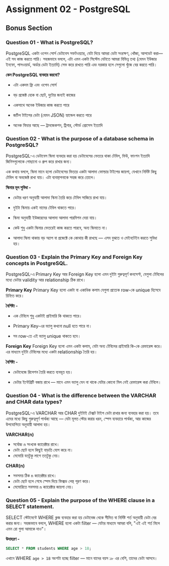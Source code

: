 # Assignment 02 - PostgreSQL

## Bonus Section

### Question 01 - What is PostgreSQL?
PostgreSQL একটা ওপেন সোর্স ডেটাবেস সফটওয়্যার, যেটা দিয়ে আমরা ডেটা সংরক্ষণ, খোঁজা, আপডেট করা—এই সব কাজ করতে পারি। সহজভাবে বললে, এটা এমন একটা সিস্টেম যেটাতে আমরা বিভিন্ন তথ্য (যেমন ইউজার ইনফো, পাসওয়ার্ড, অর্ডার ডেটা ইত্যাদি) সেভ করে রাখতে পারি এবং দরকার হলে সেগুলো খুঁজে বের করতে পারি।

**কেন PostgreSQL ব্যবহার করবো?**

- এটা একদম ফ্রি এবং ওপেন সোর্স

- বড় প্রজেক্ট হোক বা ছোট, দুটোর জন্যই কাজের

- একসাথে অনেক ইউজার কাজ করতে পারে

- জটিল টাইপের ডেটা (যেমন JSON) হ্যান্ডেল করতে পারে

- অনেক ফিচার আছে — ট্রানজেকশন, ট্রিগার, স্টোর্ড প্রোসেস ইত্যাদি

### Question 02 - What is the purpose of a database schema in PostgreSQL?
PostgreSQL-এ ডেটাবেস স্কিমা ব্যবহার করা হয় ডেটাবেসের ভেতরে থাকা টেবিল, ভিউ, ফাংশন ইত্যাদি জিনিসগুলোকে গোছানো ও গ্রুপ করে রাখার জন্য।

এক কথায় বললে, স্কিমা মানে হলো ডেটাবেসের ভিতরে একটা আলাদা ফোল্ডার টাইপের জায়গা, যেখানে নির্দিষ্ট কিছু টেবিল বা অবজেক্ট রাখা যায়। এটা ব্যবস্থাপনাকে সহজ করে তোলে।

**স্কিমার মূল সুবিধা -**

- ডেটার ধরণ অনুযায়ী আলাদা স্কিমা তৈরি করে টেবিল সাজিয়ে রাখা যায়।

- দুইটা স্কিমায় একই নামের টেবিল থাকতে পারে।

- স্কিমা অনুযায়ী ইউজারদের আলাদা আলাদা পারমিশন দেয়া যায়।

- কেউ শুধু একটা স্কিমার ভেতরেই কাজ করতে পারবে, অন্য স্কিমাতে না।

- আলাদা স্কিমা থাকায় বড় অ্যাপ বা প্রজেক্টে কে কোথায় কী রাখছে — এসব বুঝতে ও মেইনটেইন করতে সুবিধা হয়।


### Question 03 - Explain the Primary Key and Foreign Key concepts in PostgreSQL.
PostgreSQL-এ Primary Key আর Foreign Key হলো এমন দুইটা গুরুত্বপূর্ণ কনসেপ্ট, যেগুলা টেবিলের মধ্যে ডেটার validity আর relationship ঠিক রাখে।

**Primary Key**
Primary Key হলো একটা বা একাধিক কলাম যেগুলা প্রত্যেক row-কে unique হিসেবে চিহ্নিত করে।

**বৈশিষ্ট্য -**
- এক টেবিলে শুধু একটাই প্রাইমারি কি থাকতে পারে।

- Primary Key-এর ভ্যালু কখনো null হতে পারে না।

- সব row-তে এই ভ্যালু unique থাকতে হবে।

**Foreign Key**
Foreign Key হলো এমন একটা কলাম, যেটা অন্য টেবিলের প্রাইমারি কি-কে রেফারেন্স করে। এর মাধ্যমে দুইটা টেবিলের মধ্যে একটা relationship তৈরি হয়।

**বৈশিষ্ট্য -**
- ডেটাবেজে রিলেশন তৈরি করতে ব্যবহৃত হয়।

- ডেটার ইন্টেগ্রিটি বজায় রাখে — মানে এমন ভ্যালু যেন না থাকে যেটার কোনো মিল নেই রেফারেন্স করা টেবিলে।


### Question 04 - What is the difference between the VARCHAR and CHAR data types?
PostgreSQL-এ VARCHAR আর CHAR দুইটাই টেক্সট টাইপ ডেটা রাখার জন্য ব্যবহার করা হয়। তবে এদের মধ্যে কিছু গুরুত্বপূর্ণ পার্থক্য আছে — যেটা মূলত স্টোর করার ধরন, স্পেস ব্যবহারে পার্থক্য, আর কাজের উপযোগিতা অনুযায়ী আলাদা হয়।

**VARCHAR(n)**
- সর্বোচ্চ `n` সংখ্যক ক্যারেক্টার রাখে।
- ডেটা ছোট হলে কিছুই বাড়তি যোগ করে না।
- মেমোরি যতটুকু লাগে ততটুকু নেয়।

**CHAR(n)**
- সবসময় ঠিক `n` ক্যারেক্টার রাখে।
- ডেটা ছোট হলে শেষে স্পেস দিয়ে ফিক্সড লেন্থ পূরণ করে।
- মেমোরিতে সবসময় `n` ক্যারেক্টার জায়গা নেয়।


### Question 05 - Explain the purpose of the WHERE clause in a SELECT statement.
SELECT স্টেটমেন্টে WHERE ক্লজ ব্যবহার করা হয় ডেটাবেজ থেকে সীমিত বা নির্দিষ্ট শর্ত অনুযায়ী ডেটা বের করার জন্য। সহজভাবে বললে, WHERE হলো একটা filter — যেটার মাধ্যমে আমরা বলি, "এই এই শর্ত মিলে এমন রো গুলা আমাকে দাও"।

**উদাহরণ -**
```sql
SELECT * FROM students WHERE age > 18;
```
এখানে WHERE `age > 18` অংশটা হচ্ছে filter — মানে যাদের বয়স ১৮ এর বেশি, তাদের ডেটা আসবে।